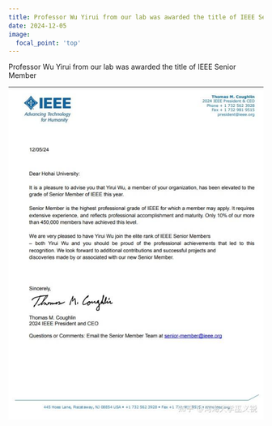 ```yaml
---
title: Professor Wu Yirui from our lab was awarded the title of IEEE Senior Member
date: 2024-12-05
image:
  focal_point: 'top'
---
```

Professor Wu Yirui from our lab was awarded the title of IEEE Senior Member
<!--more-->
![IEEE Senior Member](24-12-5.jpg)